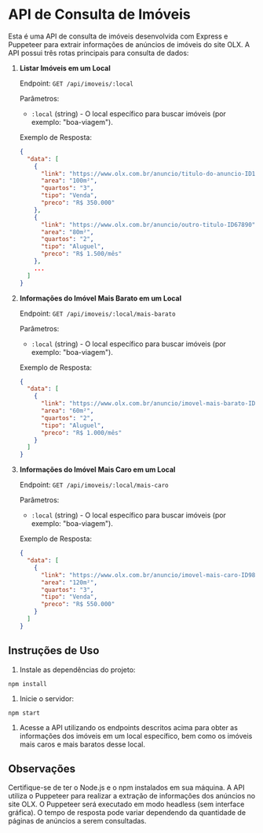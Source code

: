# API de Consulta de Imóveis

Esta é uma API de consulta de imóveis desenvolvida com Express e Puppeteer para extrair informações de anúncios de imóveis do site OLX. A API possui três rotas principais para consulta de dados:

1. **Listar Imóveis em um Local**

   Endpoint: `GET /api/imoveis/:local`

   Parâmetros:

   - `:local` (string) - O local específico para buscar imóveis (por exemplo: "boa-viagem").

   Exemplo de Resposta:

   ```json
   {
     "data": [
       {
         "link": "https://www.olx.com.br/anuncio/titulo-do-anuncio-ID12345",
         "area": "100m²",
         "quartos": "3",
         "tipo": "Venda",
         "preco": "R$ 350.000"
       },
       {
         "link": "https://www.olx.com.br/anuncio/outro-titulo-ID67890",
         "area": "80m²",
         "quartos": "2",
         "tipo": "Aluguel",
         "preco": "R$ 1.500/mês"
       },
       ...
     ]
   }

   ```

1. **Informações do Imóvel Mais Barato em um Local**

   Endpoint: `GET /api/imoveis/:local/mais-barato`

   Parâmetros:

   - `:local` (string) - O local específico para buscar imóveis (por exemplo: "boa-viagem").

   Exemplo de Resposta:

   ```json
   {
     "data": [
       {
         "link": "https://www.olx.com.br/anuncio/imovel-mais-barato-ID54321",
         "area": "60m²",
         "quartos": "2",
         "tipo": "Aluguel",
         "preco": "R$ 1.000/mês"
       }
     ]
   }
   ```

1. **Informações do Imóvel Mais Caro em um Local**

   Endpoint: `GET /api/imoveis/:local/mais-caro`

   Parâmetros:

   - `:local` (string) - O local específico para buscar imóveis (por exemplo: "boa-viagem").

   Exemplo de Resposta:

   ```json
   {
     "data": [
       {
         "link": "https://www.olx.com.br/anuncio/imovel-mais-caro-ID98765",
         "area": "120m²",
         "quartos": "3",
         "tipo": "Venda",
         "preco": "R$ 550.000"
       }
     ]
   }
   ```

## Instruções de Uso

1. Instale as dependências do projeto:

```
npm install
```

1. Inicie o servidor:

```
npm start
```

1. Acesse a API utilizando os endpoints descritos acima para obter as informações dos imóveis em um local específico, bem como os imóveis mais caros e mais baratos desse local.

## Observações

Certifique-se de ter o Node.js e o npm instalados em sua máquina.
A API utiliza o Puppeteer para realizar a extração de informações dos anúncios no site OLX. O Puppeteer será executado em modo headless (sem interface gráfica).
O tempo de resposta pode variar dependendo da quantidade de páginas de anúncios a serem consultadas.
